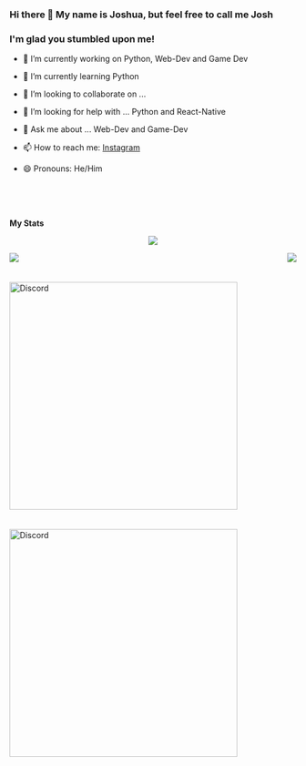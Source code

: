 ### Hi there 👋 My name is Joshua, but feel free to call me Josh
### I'm glad you stumbled upon me!

<!---
**joshmania436/joshmania436** is a ✨ _special_ ✨ repository because its `README.md` (this file) appears on your GitHub profile.
--->


- 🔭 I’m currently working on Python, Web-Dev and Game Dev
- 🌱 I’m currently learning Python
- 👯 I’m looking to collaborate on ...
- 🤔 I’m looking for help with ... Python and React-Native
- 💬 Ask me about ... Web-Dev and Game-Dev
- 📫 How to reach me: <a href ='https://www.instagram.com/_.jo.sh._._/'>Instagram</a>
- 😄 Pronouns: He/Him

  <br>
  <br>
  <br>
**My Stats**
<div align="center"><img src="https://github-profile-trophy.vercel.app/?username=joshmania436&theme=dracula&count_private=true"></div>


<img align="left" src="https://github-readme-stats.vercel.app/api?username=joshmania436&show_icons=true&hide_border=true&theme=tokyonight"><img align="right" src="https://github-readme-stats.vercel.app/api/top-langs/?username=joshmania436&theme=tokyonight&hide=batchfile">

  <br>
  <br>
  <br>
  
<a href="https://github.com/joshmania436/Barter-App">
<img src="https://github-readme-stats.vercel.app/api/pin/?username=joshmania436&repo=Barter-App&theme=dracula" alt="Discord" width="400"/>
  
  <br>
  <br>
  <br>
<a href="https://github.com/joshmania436/Weather-Forecast">
<img src="https://github-readme-stats.vercel.app/api/pin/?username=joshmania436&repo=Weather-Forecast&theme=dracula" alt="Discord" width="400"/>
</a>
